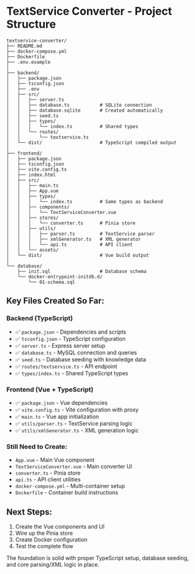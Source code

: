 # TextService Converter - Project Structure

```
textservice-converter/
├── README.md
├── docker-compose.yml
├── Dockerfile
├── .env.example
│
├── backend/
│   ├── package.json
│   ├── tsconfig.json
│   ├── .env
│   ├── src/
│   │   ├── server.ts
│   │   ├── database.ts           # SQLite connection
│   │   ├── database.sqlite       # Created automatically
│   │   ├── seed.ts
│   │   ├── types/
│   │   │   └── index.ts          # Shared types
│   │   └── routes/
│   │       └── textservice.ts
│   └── dist/                     # TypeScript compiled output
│
├── frontend/
│   ├── package.json
│   ├── tsconfig.json
│   ├── vite.config.ts
│   ├── index.html
│   ├── src/
│   │   ├── main.ts
│   │   ├── App.vue
│   │   ├── types/
│   │   │   └── index.ts          # Same types as backend
│   │   ├── components/
│   │   │   └── TextServiceConverter.vue
│   │   ├── stores/
│   │   │   └── converter.ts      # Pinia store
│   │   ├── utils/
│   │   │   ├── parser.ts         # TextService parser
│   │   │   ├── xmlGenerator.ts   # XML generator
│   │   │   └── api.ts            # API client
│   │   └── assets/
│   └── dist/                     # Vue build output
│
└── database/
    ├── init.sql                  # Database schema
    └── docker-entrypoint-initdb.d/
        └── 01-schema.sql
```

## Key Files Created So Far:

### Backend (TypeScript)
- ✅ `package.json` - Dependencies and scripts
- ✅ `tsconfig.json` - TypeScript configuration
- ✅ `server.ts` - Express server setup
- ✅ `database.ts` - MySQL connection and queries
- ✅ `seed.ts` - Database seeding with knowledge data
- ✅ `routes/textservice.ts` - API endpoint
- ✅ `types/index.ts` - Shared TypeScript types

### Frontend (Vue + TypeScript)
- ✅ `package.json` - Vue dependencies
- ✅ `vite.config.ts` - Vite configuration with proxy
- ✅ `main.ts` - Vue app initialization
- ✅ `utils/parser.ts` - TextService parsing logic
- ✅ `utils/xmlGenerator.ts` - XML generation logic

### Still Need to Create:
- `App.vue` - Main Vue component
- `TextServiceConverter.vue` - Main converter UI
- `converter.ts` - Pinia store
- `api.ts` - API client utilities
- `docker-compose.yml` - Multi-container setup
- `Dockerfile` - Container build instructions

## Next Steps:
1. Create the Vue components and UI
2. Wire up the Pinia store
3. Create Docker configuration
4. Test the complete flow

The foundation is solid with proper TypeScript setup, database seeding, and core parsing/XML logic in place.